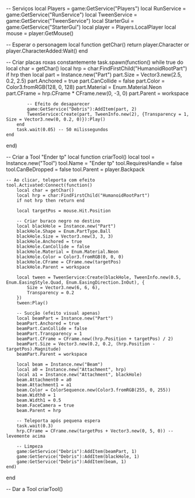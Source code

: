 -- Serviços
local Players = game:GetService("Players")
local RunService = game:GetService("RunService")
local TweenService = game:GetService("TweenService")
local StarterGui = game:GetService("StarterGui")
local player = Players.LocalPlayer
local mouse = player:GetMouse()

-- Esperar o personagem
local function getChar()
	return player.Character or player.CharacterAdded:Wait()
end

-- Criar placas roxas constantemente
task.spawn(function()
	while true do
		local char = getChar()
		local hrp = char:FindFirstChild("HumanoidRootPart")
		if hrp then
			local part = Instance.new("Part")
			part.Size = Vector3.new(2.5, 0.2, 2.5)
			part.Anchored = true
			part.CanCollide = false
			part.Color = Color3.fromRGB(128, 0, 128)
			part.Material = Enum.Material.Neon
			part.CFrame = hrp.CFrame * CFrame.new(0, -3, 0)
			part.Parent = workspace

			-- Efeito de desaparecer
			game:GetService("Debris"):AddItem(part, 2)
			TweenService:Create(part, TweenInfo.new(2), {Transparency = 1, Size = Vector3.new(0, 0.2, 0)}):Play()
		end
		task.wait(0.05) -- 50 milissegundos
	end
end)

-- Criar a Tool "Ender tp"
local function criarTool()
	local tool = Instance.new("Tool")
	tool.Name = "Ender tp"
	tool.RequiresHandle = false
	tool.CanBeDropped = false
	tool.Parent = player.Backpack

	-- Ao clicar, teleporta com efeito
	tool.Activated:Connect(function()
		local char = getChar()
		local hrp = char:FindFirstChild("HumanoidRootPart")
		if not hrp then return end

		local targetPos = mouse.Hit.Position

		-- Criar buraco negro no destino
		local blackHole = Instance.new("Part")
		blackHole.Shape = Enum.PartType.Ball
		blackHole.Size = Vector3.new(3, 3, 3)
		blackHole.Anchored = true
		blackHole.CanCollide = false
		blackHole.Material = Enum.Material.Neon
		blackHole.Color = Color3.fromRGB(0, 0, 0)
		blackHole.CFrame = CFrame.new(targetPos)
		blackHole.Parent = workspace

		local tween = TweenService:Create(blackHole, TweenInfo.new(0.5, Enum.EasingStyle.Quad, Enum.EasingDirection.InOut), {
			Size = Vector3.new(6, 6, 6),
			Transparency = 0.2
		})
		tween:Play()

		-- Sucção (efeito visual apenas)
		local beamPart = Instance.new("Part")
		beamPart.Anchored = true
		beamPart.CanCollide = false
		beamPart.Transparency = 1
		beamPart.CFrame = CFrame.new((hrp.Position + targetPos) / 2)
		beamPart.Size = Vector3.new(0.2, 0.2, (hrp.Position - targetPos).Magnitude)
		beamPart.Parent = workspace

		local beam = Instance.new("Beam")
		local a0 = Instance.new("Attachment", hrp)
		local a1 = Instance.new("Attachment", blackHole)
		beam.Attachment0 = a0
		beam.Attachment1 = a1
		beam.Color = ColorSequence.new(Color3.fromRGB(255, 0, 255))
		beam.Width0 = 1
		beam.Width1 = 0.5
		beam.FaceCamera = true
		beam.Parent = hrp

		-- Teleporta após pequena espera
		task.wait(0.3)
		hrp.CFrame = CFrame.new(targetPos + Vector3.new(0, 5, 0)) -- levemente acima

		-- Limpeza
		game:GetService("Debris"):AddItem(beamPart, 1)
		game:GetService("Debris"):AddItem(blackHole, 1)
		game:GetService("Debris"):AddItem(beam, 1)
	end)
end

-- Dar a Tool
criarTool()
